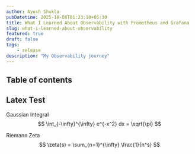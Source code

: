 ```yaml
--- 
author: Ayush Shukla
pubDatetime: 2025-10-08T01:23:10+05:30
title: What I Learned About Observability with Prometheus and Grafana
slug: what-i-learned-about-observability
featured: true 
draft: false
tags:
    - release
description: "My Observability journey"
--- 
```


## Table of contents

## Latex Test 

Gaussian Integral 
$$ \int_{-\infty}^{\infty} e^{-x^2} dx = \sqrt{\pi} $$

Riemann Zeta 
$$ \zeta(s) = \sum_{n=1}^{\infty} \frac{1}{n^s} $$
